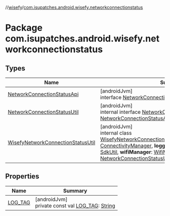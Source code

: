 //[wisefy](../../index.md)/[com.isupatches.android.wisefy.networkconnectionstatus](index.md)

# Package com.isupatches.android.wisefy.networkconnectionstatus

## Types

| Name | Summary |
|---|---|
| [NetworkConnectionStatusApi](-network-connection-status-api/index.md) | [androidJvm]<br>interface [NetworkConnectionStatusApi](-network-connection-status-api/index.md) |
| [NetworkConnectionStatusUtil](-network-connection-status-util/index.md) | [androidJvm]<br>internal interface [NetworkConnectionStatusUtil](-network-connection-status-util/index.md) : [NetworkConnectionStatusApi](-network-connection-status-api/index.md) |
| [WisefyNetworkConnectionStatusUtil](-wisefy-network-connection-status-util/index.md) | [androidJvm]<br>internal class [WisefyNetworkConnectionStatusUtil](-wisefy-network-connection-status-util/index.md)(**connectivityManager**: [ConnectivityManager](https://developer.android.com/reference/kotlin/android/net/ConnectivityManager.html), **logger**: [WisefyLogger](../com.isupatches.android.wisefy.logging/-wisefy-logger/index.md)?, **sdkUtil**: [SdkUtil](../com.isupatches.android.wisefy.util/-sdk-util/index.md), **wifiManager**: [WifiManager](https://developer.android.com/reference/kotlin/android/net/wifi/WifiManager.html)) : [NetworkConnectionStatusUtil](-network-connection-status-util/index.md) |

## Properties

| Name | Summary |
|---|---|
| [LOG_TAG](-l-o-g_-t-a-g.md) | [androidJvm]<br>private const val [LOG_TAG](-l-o-g_-t-a-g.md): [String](https://kotlinlang.org/api/latest/jvm/stdlib/kotlin/-string/index.html) |
